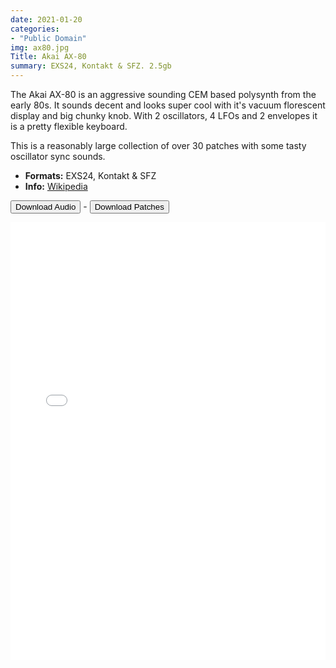 ```yaml
---
date: 2021-01-20
categories: 
- "Public Domain"
img: ax80.jpg
Title: Akai AX-80
summary: EXS24, Kontakt & SFZ. 2.5gb
---
```


The Akai AX-80 is an aggressive sounding CEM based polysynth from the early 80s. It sounds decent and looks super cool with it's vacuum florescent display and big chunky knob. With 2 oscillators, 4 LFOs and 2 envelopes it is a pretty flexible keyboard.

This is a reasonably large collection of over 30 patches with some tasty oscillator sync sounds.

-   **Formats:** EXS24, Kontakt & SFZ
-   **Info:** [Wikipedia](https://en.wikipedia.org/wiki/Akai_AX80)




<a href="https://www.dropbox.com/sh/164wbhj80fsibvw/AAAsQPPOeNFyOmKh2V7aMe6Ua?dl=0"> <button>Download Audio</button></a> - <a href="https://github.com/publicsamples/Akai-AX80"> <button>Download Patches</button></a>



<iframe width="100%" height="700px" src="/Demos/demos/ax80.html" scrolling="no" frameborder="0" allow="accelerometer; autoplay; clipboard-write; encrypted-media; gyroscope; picture-in-picture" allowfullscreen></iframe>

